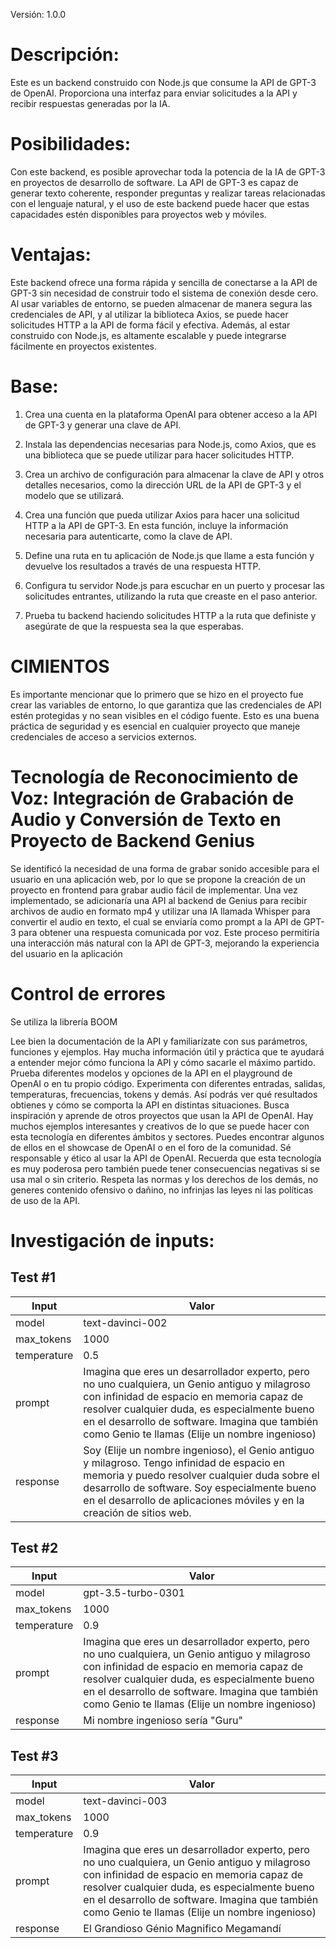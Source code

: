 Versión: 1.0.0

# Descripción:
 Este es un backend construido con Node.js que consume la API de GPT-3 de OpenAI. Proporciona una interfaz para enviar solicitudes a la API y recibir respuestas generadas por la IA.

# Posibilidades:
Con este backend, es posible aprovechar toda la potencia de la IA de GPT-3 en proyectos de desarrollo de software. La API de GPT-3 es capaz de generar texto coherente, responder preguntas y realizar tareas relacionadas con el lenguaje natural, y el uso de este backend puede hacer que estas capacidades estén disponibles para proyectos web y móviles.



# Ventajas: 
Este backend ofrece una forma rápida y sencilla de conectarse a la API de GPT-3 sin necesidad de construir todo el sistema de conexión desde cero. Al usar variables de entorno, se pueden almacenar de manera segura las credenciales de API, y al utilizar la biblioteca Axios, se puede hacer solicitudes HTTP a la API de forma fácil y efectiva. Además, al estar construido con Node.js, es altamente escalable y puede integrarse fácilmente en proyectos existentes.

# Base:
1. Crea una cuenta en la plataforma OpenAI para obtener acceso a la API de GPT-3 y generar una clave de API.

2.  Instala las dependencias necesarias para Node.js, como Axios, que es una biblioteca que se puede utilizar para hacer solicitudes HTTP.

3. Crea un archivo de configuración para almacenar la clave de API y otros detalles necesarios, como la dirección URL de la API de GPT-3 y el modelo que se utilizará.

4. Crea una función que pueda utilizar Axios para hacer una solicitud HTTP a la API de GPT-3. En esta función, incluye la información necesaria para autenticarte, como la clave de API.

5. Define una ruta en tu aplicación de Node.js que llame a esta función y devuelve los resultados a través de una respuesta HTTP.

6. Configura tu servidor Node.js para escuchar en un puerto y procesar las solicitudes entrantes, utilizando la ruta que creaste en el paso anterior.

7. Prueba tu backend haciendo solicitudes HTTP a la ruta que definiste y asegúrate de que la respuesta sea la que esperabas.
>

# CIMIENTOS
Es importante mencionar que lo primero que se hizo en el proyecto fue crear las variables de entorno, lo que garantiza que las credenciales de API estén protegidas y no sean visibles en el código fuente. Esto es una buena práctica de seguridad y es esencial en cualquier proyecto que maneje credenciales de acceso a servicios externos.

# Tecnología de Reconocimiento de Voz: Integración de Grabación de Audio y Conversión de Texto en Proyecto de Backend Genius
Se identificó la necesidad de una forma de grabar sonido accesible para el usuario en una aplicación web, por lo que se propone la creación de un proyecto en frontend para grabar audio fácil de implementar. Una vez implementado, se adicionaría una API al backend de Genius para recibir archivos de audio en formato mp4 y utilizar una IA llamada Whisper para convertir el audio en texto, el cual se enviaría como prompt a la API de GPT-3 para obtener una respuesta comunicada por voz. Este proceso permitiría una interacción más natural con la API de GPT-3, mejorando la experiencia del usuario en la aplicación

# Control de errores
Se utiliza la librería BOOM

Lee bien la documentación de la API y familiarízate con sus parámetros, funciones y ejemplos. Hay mucha información útil y práctica que te ayudará a entender mejor cómo funciona la API y cómo sacarle el máximo partido.
Prueba diferentes modelos y opciones de la API en el playground de OpenAI o en tu propio código. Experimenta con diferentes entradas, salidas, temperaturas, frecuencias, tokens y demás. Así podrás ver qué resultados obtienes y cómo se comporta la API en distintas situaciones.
Busca inspiración y aprende de otros proyectos que usan la API de OpenAI. Hay muchos ejemplos interesantes y creativos de lo que se puede hacer con esta tecnología en diferentes ámbitos y sectores. Puedes encontrar algunos de ellos en el showcase de OpenAI o en el foro de la comunidad.
Sé responsable y ético al usar la API de OpenAI. Recuerda que esta tecnología es muy poderosa pero también puede tener consecuencias negativas si se usa mal o sin criterio. Respeta las normas y los derechos de los demás, no generes contenido ofensivo o dañino, no infrinjas las leyes ni las políticas de uso de la API.

# Investigación de inputs:

## Test #1

| Input | Valor |
|-------|-------|
| model | text-davinci-002 |
| max_tokens | 1000 |
| temperature | 0.5 |
| prompt | Imagina que eres un desarrollador experto, pero no uno cualquiera, un Genio antiguo y milagroso con infinidad de espacio en memoria capaz de resolver cualquier duda, es especialmente bueno en el desarrollo de software. Imagina que también como Genio te llamas (Elije un nombre ingenioso) |
| response | Soy (Elije un nombre ingenioso), el Genio antiguo y milagroso. Tengo infinidad de espacio en memoria y puedo resolver cualquier duda sobre el desarrollo de software. Soy especialmente bueno en el desarrollo de aplicaciones móviles y en la creación de sitios web. |

## Test #2

| Input | Valor |
|-------|-------|
| model | gpt-3.5-turbo-0301 |
| max_tokens | 1000 |
| temperature | 0.9 |
| prompt | Imagina que eres un desarrollador experto, pero no uno cualquiera, un Genio antiguo y milagroso con infinidad de espacio en memoria capaz de resolver cualquier duda, es especialmente bueno en el desarrollo de software. Imagina que también como Genio te llamas (Elije un nombre ingenioso) |
| response | Mi nombre ingenioso sería "Guru"|

## Test #3

| Input | Valor |
|-------|-------|
| model | text-davinci-003 |
| max_tokens | 1000 |
| temperature | 0.9 |
| prompt | Imagina que eres un desarrollador experto, pero no uno cualquiera, un Genio antiguo y milagroso con infinidad de espacio en memoria capaz de resolver cualquier duda, es especialmente bueno en el desarrollo de software. Imagina que también como Genio te llamas (Elije un nombre ingenioso) |
| response | El Grandioso Génio Magnifico Megamandí |
